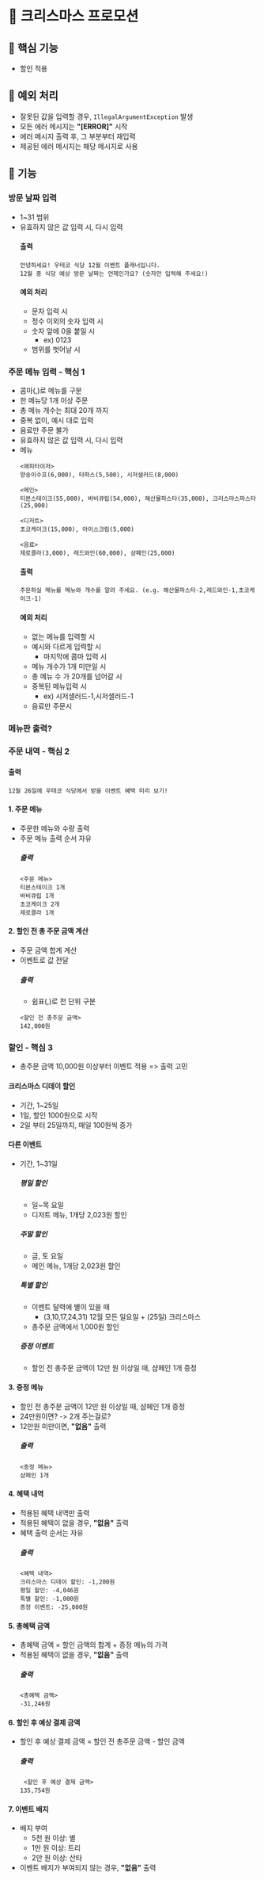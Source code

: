 # 🎄 크리스마스 프로모션

## 🔎 핵심 기능 
- 할인 적용

## 🔔 예외 처리
- 잘못된 값을 입력할 경우, `IllegalArgumentException` 발생
- 모든 에러 메시지는 **"[ERROR]"** 시작
- 에러 메시지 출력 후, 그 부분부터 재입력
- 제공된 에러 메시지는 해당 메시지로 사용

## 🔧 기능 

### 방문 날짜 입력
- 1~31 범위
- 유효하지 않은 값 입력 시, 다시 입력
    #### 출력
    ```
    안녕하세요! 우테코 식당 12월 이벤트 플래너입니다.
    12월 중 식당 예상 방문 날짜는 언제인가요? (숫자만 입력해 주세요!)
    ```
    #### 예외 처리
    - 문자 입력 시
    - 정수 이외의 숫자 입력 시
    - 숫자 앞에 0을 붙일 시
      - ex) 0123 
    - 범위를 벗어날 시

### 주문 메뉴 입력 - 핵심 1
- 콤마(,)로 메뉴를 구분
- 한 메뉴당 1개 이상 주문
- 총 메뉴 개수는 최대 20개 까지
- 중복 없이, 예시 대로 입력
- 음료만 주문 불가
- 유효하지 않은 값 입력 시, 다시 입력
- 메뉴
  ```
  <애피타이저>
  양송이수프(6,000), 타파스(5,500), 시저샐러드(8,000)
        
  <메인>
  티본스테이크(55,000), 바비큐립(54,000), 해산물파스타(35,000), 크리스마스파스타(25,000)
        
  <디저트>
  초코케이크(15,000), 아이스크림(5,000)
        
  <음료>
  제로콜라(3,000), 레드와인(60,000), 샴페인(25,000)
  ```
  #### 출력
  ```
  주문하실 메뉴를 메뉴와 개수를 알려 주세요. (e.g. 해산물파스타-2,레드와인-1,초코케이크-1)
  ```
  #### 예외 처리
  - 없는 메뉴를 입력할 시
  - 예시와 다르게 입력할 시
    - 마지막에 콤마 입력 시
  - 메뉴 개수가 1개 미만일 시
  - 총 메뉴 수 가 20개를 넘어갈 시
  - 중복된 메뉴입력 시
    - ex) 시저샐러드-1,시저샐러드-1
  - 음료만 주문시


### 메뉴판 출력?

### 주문 내역 - 핵심 2
  #### 출력
  ```
  12월 26일에 우테코 식당에서 받을 이벤트 혜택 미리 보기!
  ```
  #### 1. 주문 메뉴
  - 주문한 메뉴와 수량 출력
  - 주문 메뉴 출력 순서 자유
    ##### 출력
    ```
    <주문 메뉴>
    티본스테이크 1개
    바비큐립 1개
    초코케이크 2개
    제로콜라 1개
    ```

  #### 2. 할인 전 총 주문 금액 계산
  - 주문 금액 합계 계산
  - 이벤트로 값 전달
    ##### 출력
    - 쉼표(,)로 천 단위 구분
    ```
    <할인 전 총주문 금액>
    142,000원
    ```
    
### 할인 - 핵심 3
- 총주문 금액 10,000원 이상부터 이벤트 적용 => 출력 고민
#### 크리스마스 디데이 할인
  - 기간, 1~25일 
  - 1일, 할인 1000원으로 시작
  - 2일 부터 25일까지, 매일 100원씩 증가 
#### 다른 이벤트
  - 기간, 1~31일
    ##### 평일 할인
    - 일~목 요일
    - 디저트 메뉴, 1개당 2,023원 할인
    ##### 주말 할인
    - 금, 토 요일
    - 메인 메뉴, 1개당 2,023원 할인
    ##### 특별 할인
    - 이벤트 달력에 별이 있을 때 
      - (3,10,17,24,31) 12월 모든 일요일 + (25일) 크리스마스
    - 총주문 금액에서 1,000원 할인
    ##### 증정 이벤트
    - 할인 전 총주문 금액이 12만 원 이상일 때, 샴페인 1개 증정

  #### 3. 증정 메뉴
  - 할인 전 총주문 금액이 12만 원 이상일 때, 샴페인 1개 증정
  - 24만원이면? -> 2개 주는걸로?
  - 12만원 미만이면, **"없음"** 출력
    ##### 출력
    ```
    <증정 메뉴>
    샴페인 1개
    ```
  #### 4. 혜택 내역
  - 적용된 혜택 내역만 출력
  - 적용된 혜택이 없을 경우, **"없음"** 출력
  - 혜택 출력 순서는 자유
    ##### 출력
    ```
    <혜택 내역>
    크리스마스 디데이 할인: -1,200원
    평일 할인: -4,046원
    특별 할인: -1,000원
    증정 이벤트: -25,000원
    ```
  #### 5. 총혜택 금액
  - 총혜택 금액 = 할인 금액의 합계 + 증정 메뉴의 가격
  - 적용된 혜택이 없을 경우, **"없음"** 출력
    ##### 출력
    ```
    <총혜택 금액>
    -31,246원
    ```
  #### 6. 할인 후 예상 결제 금액 
  - 할인 후 예상 결제 금액 = 할인 전 총주문 금액 - 할인 금액
    ##### 출력
    ```
     <할인 후 예상 결제 금액>
    135,754원
    ```
  #### 7. 이벤트 배지
  - 배지 부여
    - 5천 원 이상: 별
    - 1만 원 이상: 트리
    - 2만 원 이상: 산타
  - 이벤트 베지가 부여되지 않는 경우, **"없음"** 출력